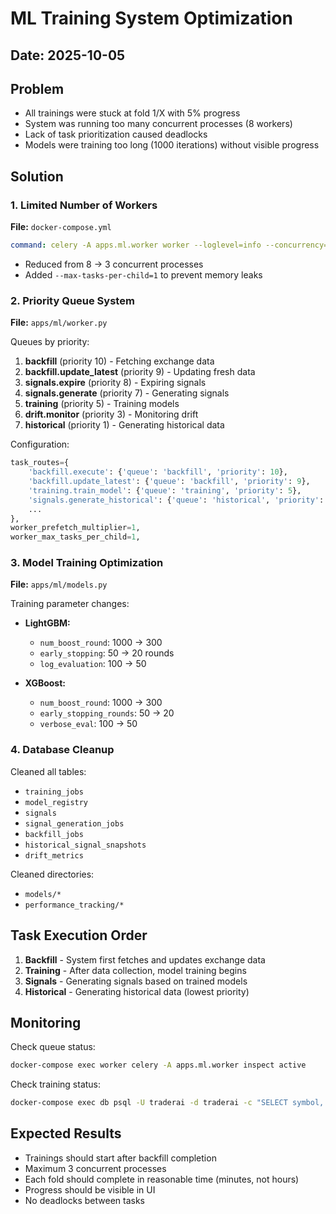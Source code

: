 # ML Training System Optimization

## Date: 2025-10-05

## Problem
- All trainings were stuck at fold 1/X with 5% progress
- System was running too many concurrent processes (8 workers)
- Lack of task prioritization caused deadlocks
- Models were training too long (1000 iterations) without visible progress

## Solution

### 1. Limited Number of Workers
**File:** `docker-compose.yml`
```yaml
command: celery -A apps.ml.worker worker --loglevel=info --concurrency=3 --max-tasks-per-child=1 -Q backfill,training,historical,default
```
- Reduced from 8 → 3 concurrent processes
- Added `--max-tasks-per-child=1` to prevent memory leaks

### 2. Priority Queue System
**File:** `apps/ml/worker.py`

Queues by priority:
1. **backfill** (priority 10) - Fetching exchange data
2. **backfill.update_latest** (priority 9) - Updating fresh data
3. **signals.expire** (priority 8) - Expiring signals
4. **signals.generate** (priority 7) - Generating signals
5. **training** (priority 5) - Training models
6. **drift.monitor** (priority 3) - Monitoring drift
7. **historical** (priority 1) - Generating historical data

Configuration:
```python
task_routes={
    'backfill.execute': {'queue': 'backfill', 'priority': 10},
    'backfill.update_latest': {'queue': 'backfill', 'priority': 9},
    'training.train_model': {'queue': 'training', 'priority': 5},
    'signals.generate_historical': {'queue': 'historical', 'priority': 1},
    ...
},
worker_prefetch_multiplier=1,
worker_max_tasks_per_child=1,
```

### 3. Model Training Optimization
**File:** `apps/ml/models.py`

Training parameter changes:
- **LightGBM:**
  - `num_boost_round`: 1000 → 300
  - `early_stopping`: 50 → 20 rounds
  - `log_evaluation`: 100 → 50

- **XGBoost:**
  - `num_boost_round`: 1000 → 300
  - `early_stopping_rounds`: 50 → 20
  - `verbose_eval`: 100 → 50

### 4. Database Cleanup
Cleaned all tables:
- `training_jobs`
- `model_registry`
- `signals`
- `signal_generation_jobs`
- `backfill_jobs`
- `historical_signal_snapshots`
- `drift_metrics`

Cleaned directories:
- `models/*`
- `performance_tracking/*`

## Task Execution Order

1. **Backfill** - System first fetches and updates exchange data
2. **Training** - After data collection, model training begins
3. **Signals** - Generating signals based on trained models
4. **Historical** - Generating historical data (lowest priority)

## Monitoring

Check queue status:
```bash
docker-compose exec worker celery -A apps.ml.worker inspect active
```

Check training status:
```bash
docker-compose exec db psql -U traderai -d traderai -c "SELECT symbol, status, current_fold, total_folds, progress_pct FROM training_jobs ORDER BY started_at DESC LIMIT 10;"
```

## Expected Results

- Trainings should start after backfill completion
- Maximum 3 concurrent processes
- Each fold should complete in reasonable time (minutes, not hours)
- Progress should be visible in UI
- No deadlocks between tasks
